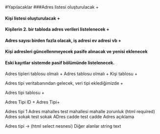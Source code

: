 #Yapılacaklar
###Adres listesi oluşturulacak +

#### Kişi listesi oluşturulacak +
#### Kişilerin 2. bir tabloda adres verileri listelenecek +
#### Adres sayısı birden fazla olacak, iş adresi ev adresi vb +
#### Kişi adresleri güncellenmeyecek pasife alınacak ve yenisi eklenecek
#### Eski kayıtlar sistemde pasif bölümünde listelenecek. 

Adres tipleri tablosu olmalı +
Adres tablosu olmalı +
Kişi tablosu +

Adres tipi veritabanından gelecek, veri tipi eklediğimizde +

Adres tipi tablosu +

Adres Tipi ID +
Adres Tipi+


Adres tipi 1 
Adres mahalles test mahallesi mahalle zorunluk (html required)
Adres sokak test sokak 
ADres cadde test cadde 
Adres açıklama 


Adres tipi -> (html select nesnesi)
Diğer alanlar string text 

